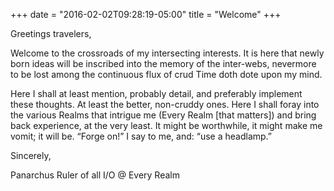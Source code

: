 +++
date = "2016-02-02T09:28:19-05:00"
title = "Welcome"
+++

Greetings travelers,

Welcome to the crossroads of my intersecting interests. It is here that newly born ideas will be inscribed into the memory of the inter-webs, nevermore to be lost among the continuous flux of crud Time doth dote upon my mind.

Here I shall at least mention, probably detail, and preferably implement these thoughts. At least the better, non-cruddy ones. Here I shall foray into the various Realms that intrigue me (Every Realm [that matters]) and bring back experience, at the very least. It might be worthwhile, it might make me vomit; it will be. “Forge on!” I say to me, and: <!--more-->“use a headlamp.”

Sincerely,

Panarchus
Ruler of all I/O @ Every Realm